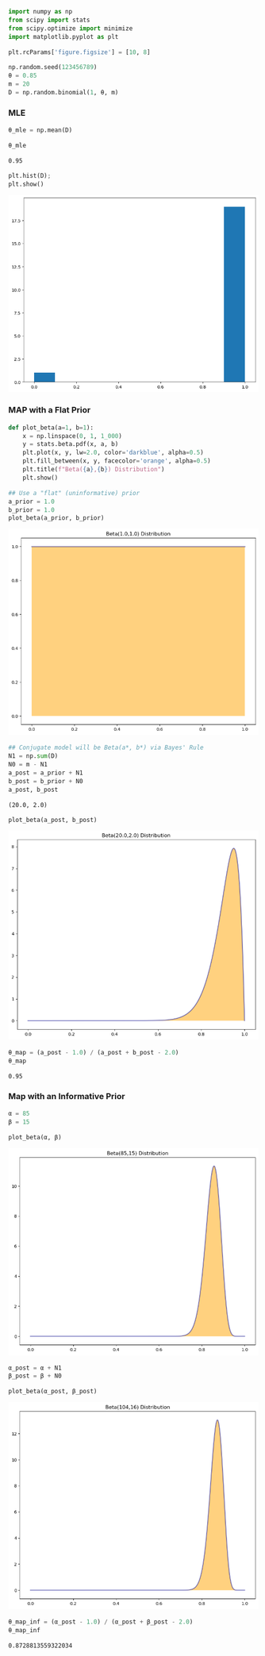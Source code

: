 ```python
import numpy as np
from scipy import stats
from scipy.optimize import minimize
import matplotlib.pyplot as plt
```


```python
plt.rcParams['figure.figsize'] = [10, 8]
```


```python
np.random.seed(123456789)
θ = 0.85
m = 20
D = np.random.binomial(1, θ, m)
```

### __MLE__


```python
θ_mle = np.mean(D)
```


```python
θ_mle
```




    0.95




```python
plt.hist(D);
plt.show()
```


    
![png](MLE-vs-MAP_files/MLE-vs-MAP_6_0.png)
    


### __MAP with a Flat Prior__


```python
def plot_beta(a=1, b=1):
    x = np.linspace(0, 1, 1_000)
    y = stats.beta.pdf(x, a, b)
    plt.plot(x, y, lw=2.0, color='darkblue', alpha=0.5)
    plt.fill_between(x, y, facecolor='orange', alpha=0.5)
    plt.title(f"Beta({a},{b}) Distribution")
    plt.show()
```


```python
## Use a "flat" (uninformative) prior
a_prior = 1.0
b_prior = 1.0
plot_beta(a_prior, b_prior)
```


    
![png](MLE-vs-MAP_files/MLE-vs-MAP_9_0.png)
    



```python
## Conjugate model will be Beta(a*, b*) via Bayes' Rule
N1 = np.sum(D)
N0 = m - N1
a_post = a_prior + N1
b_post = b_prior + N0
a_post, b_post
```




    (20.0, 2.0)




```python
plot_beta(a_post, b_post)
```


    
![png](MLE-vs-MAP_files/MLE-vs-MAP_11_0.png)
    



```python
θ_map = (a_post - 1.0) / (a_post + b_post - 2.0)
θ_map
```




    0.95



### __Map with an Informative Prior__


```python
α = 85
β = 15
```


```python
plot_beta(α, β)
```


    
![png](MLE-vs-MAP_files/MLE-vs-MAP_15_0.png)
    



```python
α_post = α + N1
β_post = β + N0
```


```python
plot_beta(α_post, β_post)
```


    
![png](MLE-vs-MAP_files/MLE-vs-MAP_17_0.png)
    



```python
θ_map_inf = (α_post - 1.0) / (α_post + β_post - 2.0)
θ_map_inf
```




    0.8728813559322034



